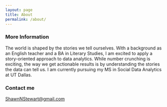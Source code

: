 ```yaml
---
layout: page
title: About
permalink: /about/
---
```


### More Information

The world is shaped by the stories we tell ourselves. With a background as an English teacher and a BA in Literary Studies, I am excited to apply a story-oriented approach to data analytics. While number crunching is exciting, the way we get actionable results is by understanding the stories the data can tell us. I am currently pursuing my MS in Social Data Analytics at UT Dallas. 

### Contact me

[ShawnNStewart@gmail.com](mailto:ShawnNStewart@gmail.com)
